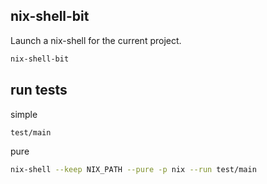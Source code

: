 ## nix-shell-bit

Launch a nix-shell for the current project.

```sh
nix-shell-bit
```

## run tests

simple
```sh
test/main
```

pure
```sh
nix-shell --keep NIX_PATH --pure -p nix --run test/main
```
